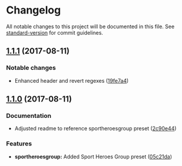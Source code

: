 # Changelog

All notable changes to this project will be documented in this file.
See [standard-version](https://github.com/conventional-changelog/standard-version) for commit guidelines.

<a name="1.1.1"></a>
## [1.1.1](https://github.com/sportheroes/bk-ms-emails/releases/tag/1.1.1) (2017-08-11)

### Notable changes
* Enhanced header and revert regexes ([19fe7a4](https://github.com/sportheroes/bk-conventional-recommended-bump/commit/19fe7a4))

<a name="1.1.0"></a>
## [1.1.0](https://github.com/sportheroes/bk-ms-emails/releases/tag/1.1.0) (2017-08-11)

### Documentation

* Adjusted readme to reference sportheroesgroup preset ([2c90e44](https://github.com/sportheroes/bk-conventional-recommended-bump/commit/2c90e44))

### Features

* **sportheroesgroup:** Added Sport Heroes Group preset ([05c21da](https://github.com/sportheroes/bk-conventional-recommended-bump/commit/05c21da))